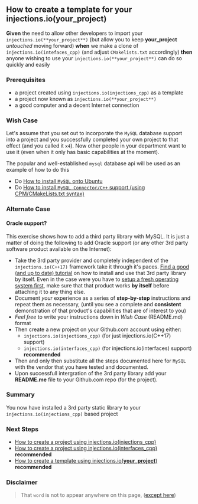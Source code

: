## How to create a template for your injections.io(**your_project**)
**Given** the need to allow other developers to import your `injections.io(**your_project**)` (but allow you to keep **your_project** *untouched* moving forward) **when** we make a clone of `injections.io(intefaces_cpp)` (and adjust `CMakelists.txt` accordingly) **then** anyone wishing to use your `injections.io(**your_project**)` can do so quickly and easily

### Prerequisites
 - a project created using `injections.io(injections_cpp)` as a template
 - a project now known as `injections.io(**your_project**)` 
 - a good computer and a decent Internet connection

### Wish Case
Let's assume that you set out to incorporate the `MySQL` database support into a project and you successfully completed your own project to that effect (and you called it `x4`). Now other people in your department want to use it (even when it only has basic capabilities at the moment).

The popular and well-established `mysql` database api will be used as an example of how to do this
- Do [How to install `MySQL` onto Ubuntu](https://github.com/perriera/for_interfaces/blob/main/db/mysql/README.md)
- Do [How to install `MySQL Connector/C++` support (using CPM/CMakeLists.txt syntax)](https://github.com/perriera/for_interfaces/blob/main/db/mysql/CPP.md)

### Alternate Case
#### Oracle support?
This exercise shows how to add a third party library with MySQL. It is just a matter of doing the following to add Oracle support (or any other 3rd party software product available on the Internet):
- Take the 3rd party provider and completely independent of the `injections.io(C++17)` framework take it through it's paces. [Find a good (and up to date) tutorial](https://www.udemy.com/courses/search/?src=ukw&q=how+to+install+oracle) on how to install and use that 3rd party library by itself. Even in the case were you have to [setup a fresh operating system first](https://github.com/perriera/for_interfaces/tree/main/linux), make sure that that product works **by itself** before attaching it to any thing else.
- Document *your* experience as a series of **step-by-step** instructions and repeat them as necessary, (until you see a complete and **consistent** demonstration of that product's capabilities that are of interest to you)
- *Feel free* to write your instructions down in *Wish Case* (README.md) format
- Then create a new project on your Github.com account using either:
    - `injections.io(injections_cpp)` (for just injections.io(C++17) support)
    - `injections.io(interfaces_cpp)` (for injections.io(interfaces) support) **recommended**
- Then and only then substitute all the steps documented here for `MySQL` with the vendor that you have tested and documented.  
- Upon successfull intergration of the 3rd party library add your **README.me** file to your Github.com repo (for the project).


### Summary
You now have installed a 3rd party static library to your `injections.io(injections_cpp)` based project

### Next Steps
 - [How to create a project using injections.io(injections_cpp)](https://github.com/perriera/injections_cpp)
 - [How to create a project using injections.io(interfaces_cpp)](https://github.com/perriera/interfaces_cpp) **recommended**
 - [How to create a template using injections.io(**your_project**)](https://github.com/perriera/interfaces_cpp) **recommended**

### Disclaimer
> That `word` is not to appear anywhere on this page, ([except here](https://en.wikipedia.org/wiki/Knights_Who_Say_%22Ni!%22))

